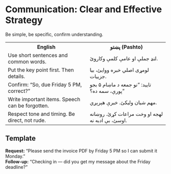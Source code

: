 # Communication: Clear and Effective Strategy

Be simple, be specific, confirm understanding.

<table class="twocol">
  <tr><th>English</th><th>پښتو (Pashto)</th></tr>
  <tr>
    <td>Use short sentences and common words.</td>
    <td>لنډ جملې او عامې کلمې وکاروئ.</td>
  </tr>
  <tr>
    <td>Put the key point first. Then details.</td>
    <td>لومړی اصلي خبره ووایئ، بیا جزییات.</td>
  </tr>
  <tr>
    <td>Confirm: “So, due Friday 5 PM, correct?”</td>
    <td>تایید: “نو جمعه د ماښام ۵ بجو پورې، سمه ده؟”</td>
  </tr>
  <tr>
    <td>Write important items. Speech can be forgotten.</td>
    <td>مهم شیان ولیکئ. خبرې هېرېږي.</td>
  </tr>
  <tr>
    <td>Respect tone and timing. Be direct, not rude.</td>
    <td>لهجه او وخت مراعات کړئ. روښانه اوسئ، بې ادبه نه.</td>
  </tr>
</table>

## Template
**Request:** “Please send the invoice PDF by Friday 5 PM so I can submit it Monday.”  
**Follow-up:** “Checking in — did you get my message about the Friday deadline?”

